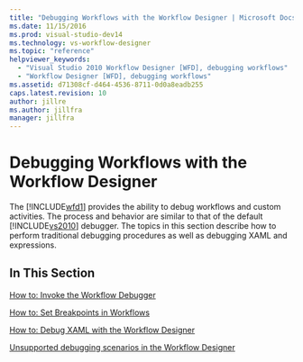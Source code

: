 ```yaml
---
title: "Debugging Workflows with the Workflow Designer | Microsoft Docs"
ms.date: 11/15/2016
ms.prod: visual-studio-dev14
ms.technology: vs-workflow-designer
ms.topic: "reference"
helpviewer_keywords:
  - "Visual Studio 2010 Workflow Designer [WFD], debugging workflows"
  - "Workflow Designer [WFD], debugging workflows"
ms.assetid: d71308cf-d464-4536-8711-0d0a8eadb255
caps.latest.revision: 10
author: jillre
ms.author: jillfra
manager: jillfra
---
```

# Debugging Workflows with the Workflow Designer
The [!INCLUDE[wfd1](../includes/wfd1-md.md)] provides the ability to debug workflows and custom activities. The process and behavior are similar to that of the default [!INCLUDE[vs2010](../includes/vs2010-md.md)] debugger. The topics in this section describe how to perform traditional debugging procedures as well as debugging XAML and expressions.

## In This Section
 [How to: Invoke the Workflow Debugger](../workflow-designer/how-to-invoke-the-workflow-debugger.md)

 [How to: Set Breakpoints in Workflows](../workflow-designer/how-to-set-breakpoints-in-workflows.md)

 [How to: Debug XAML with the Workflow Designer](../workflow-designer/how-to-debug-xaml-with-the-workflow-designer.md)

 [Unsupported debugging scenarios in the Workflow Designer](../workflow-designer/unsupported-debugging-scenarios-in-the-workflow-designer.md)